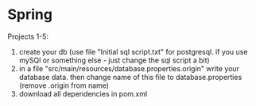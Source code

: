 # Spring

Projects 1-5:
1. create your db (use file "Initial sql script.txt" for postgresql. if you use mySQl or something else - just change the sql script a bit)
2. in a file "src/main/resources/database.properties.origin" write your database data. then change name of this file to database.properties (remove .origin from name)
3. download all dependencies in pom.xml